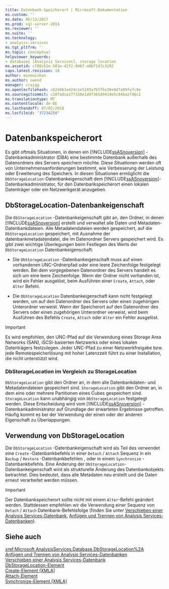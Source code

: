```yaml
---
title: Datenbank-Speicherort | Microsoft-Dokumentation
ms.custom: ''
ms.date: 06/13/2017
ms.prod: sql-server-2014
ms.reviewer: ''
ms.suite: ''
ms.technology:
- analysis-services
ms.tgt_pltfrm: ''
ms.topic: conceptual
helpviewer_keywords:
- databases [Analysis Services], storage location
ms.assetid: cf88c62e-581e-42f2-846f-a9bf1d7c3292
caps.latest.revision: 18
author: minewiskan
ms.author: owend
manager: craigg
ms.openlocfilehash: c62d463a424c1e5245a7b5f5a36e9d7a99fe7c9e
ms.sourcegitcommit: c18fadce27f330e1d4f36549414e5c84ba2f46c2
ms.translationtype: MT
ms.contentlocale: de-DE
ms.lasthandoff: 07/02/2018
ms.locfileid: "37234250"
---
```

# <a name="database-storage-location"></a>Datenbankspeicherort
  Es gibt oftmals Situationen, in denen ein [!INCLUDE[ssASnoversion](../../includes/ssasnoversion-md.md)] -Datenbankadministrator (DBA) eine bestimmte Datenbank außerhalb des Datenordners des Servers speichern möchte. Diese Situationen werden oft von Unternehmensanforderungen bestimmt, wie Verbesserung der Leistung oder Erweiterung des Speichers. In diesen Situationen ermöglicht die `DbStorageLocation`-Datenbankeigenschaft dem [!INCLUDE[ssASnoversion](../../includes/ssasnoversion-md.md)]-Datenbankadministrator, für den Datenbankspeicherort einen lokalen Datenträger oder ein Netzwerkgerät anzugeben.  
  
## <a name="dbstoragelocation-database-property"></a>DbStorageLocation-Datenbankeigenschaft  
 Die `DbStorageLocation` -Datenbankeigenschaft gibt an, den Ordner, in denen [!INCLUDE[ssASnoversion](../../includes/ssasnoversion-md.md)] erstellt und verwaltet alle Daten und Metadaten-Datenbankdateien. Alle Metadatendateien werden gespeichert, auf die `DbStorageLocation` gespeichert, mit Ausnahme der datenbankmetadatendatei, die im Datenordner Servers gespeichert wird. Es gibt zwei wichtige Überlegungen beim Festlegen des Werts der `DbStorageLocation` Datenbankeigenschaft:  
  
-   Die `DbStorageLocation` -Datenbankeigenschaft muss auf einen vorhandenen UNC-Ordnerpfad oder eine leere Zeichenfolge festgelegt werden. Bei dem vorgegebenen Datenordner des Servers handelt es sich um eine leere Zeichenfolge. Wenn der Ordner nicht vorhanden ist, wird ein Fehler ausgelöst, beim Ausführen einer `Create`, `Attach`, oder `Alter` Befehl.  
  
-   Die `DbStorageLocation` Datenbankeigenschaft kann nicht festgelegt werden, um auf den Datenordner des Servers oder einen zugehörigen Unterordner verweist. Wenn der Speicherort auf den Datenordner des Servers oder einen zugehörigen Unterordner verweist, wird beim Ausführen des Befehls `Create`, `Attach` oder `Alter` ein Fehler ausgelöst.  
  
> [!IMPORTANT]  
>  Es wird empfohlen, den UNC-Pfad auf die Verwendung eines Storage Area Networks (SAN), iSCSI-basierten Netzwerks oder eines lokalen Datenträgers festzulegen. Jeder UNC-Pfad zu einer Netzwerkfreigabe bzw. jede Remotespeicherlösung mit hoher Latenzzeit führt zu einer Installation, die nicht unterstützt wird.  
  
### <a name="dbstoragelocation-compared-to-storagelocation"></a>DbStorageLocation im Vergleich zu StorageLocation  
 `DbStorageLocation` gibt den Ordner an, in dem alle Datenbankdaten- und Metadatendateien gespeichert sind. `StorageLocation` gibt den Ordner an, in dem eine oder mehrere Partitionen eines Cubes gespeichert sind. `StorageLocation` kann unabhängig von `DbStorageLocation` festgelegt werden. Diese Entscheidung wird vom [!INCLUDE[ssASnoversion](../../includes/ssasnoversion-md.md)] -Datenbankadministrator auf Grundlage der erwarteten Ergebnisse getroffen. Häufig kommt es bei der Verwendung der einen oder der anderen Eigenschaft zu Überlappungen.  
  
## <a name="dbstoragelocation-usage"></a>Verwendung von DbStorageLocation  
 Die `DbStorageLocation` -Datenbankeigenschaft wird als Teil des verwendet eine `Create` -Datenbankbefehls in einer `Detach` / `Attach` Sequenz in ein `Backup` / `Restore` -Datenbankbefehlen , oder in einem `Synchronize` -Datenbankbefehls. Eine Änderung der `DbStorageLocation`-Datenbankeigenschaft wird als strukturelle Änderung des Datenbankobjekts betrachtet. Dies bedeutet, dass alle Metadaten neu erstellt und die Daten erneut verarbeitet werden müssen.  
  
> [!IMPORTANT]  
>  Der Datenbankspeicherort sollte nicht mit einem `Alter`-Befehl geändert werden. Stattdessen empfehlen wir die Verwendung einer Sequenz von `Detach` / `Attach` Datenbank-Befehlsfolge (finden Sie unter [Verschieben einer Analysis Services-Datenbank](move-an-analysis-services-database.md), [Anfügen und Trennen von Analysis Services-Datenbanken](attach-and-detach-analysis-services-databases.md)).  
  
## <a name="see-also"></a>Siehe auch  
 <xref:Microsoft.AnalysisServices.Database.DbStorageLocation%2A>   
 [Anfügen und Trennen von Analysis Services-Datenbanken](attach-and-detach-analysis-services-databases.md)   
 [Verschieben einer Analysis Services-Datenbank](move-an-analysis-services-database.md)   
 [DbStorageLocation-Element](../xmla/xml-elements-properties/dbstoragelocation-element.md)   
 [Create-Element &#40;XMLA&#41;](../xmla/xml-elements-commands/create-element-xmla.md)   
 [Attach-Element](../xmla/xml-elements-commands/attach-element.md)   
 [Synchronize-Element &#40;XMLA&#41;](../xmla/xml-elements-commands/synchronize-element-xmla.md)  
  
  
